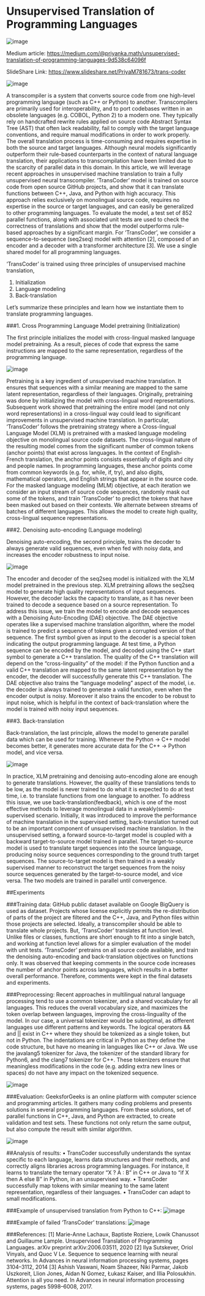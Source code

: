 # Unsupervised Translation of Programming Languages

![image](https://user-images.githubusercontent.com/21059586/144098657-8a0e289c-ff53-4af6-8ba7-f2d81d86cb4c.png)

Medium article: https://medium.com/@priyanka.math/unsupervised-translation-of-programming-languages-9d538c64096f

SlideShare Link: https://www.slideshare.net/PriyaM781673/trans-coder

![image](https://user-images.githubusercontent.com/21059586/144098139-2de939b5-0c42-48b7-a75a-0040c1ebbafa.png)

A transcompiler is a system that converts source code from one high-level programming language (such as C++ or Python) to another. Transcompilers are primarily used for interoperability, and to port codebases written in an obsolete languages (e.g. COBOL, Python 2) to a modern one. They typically rely on handcrafted rewrite rules applied on source code Abstract Syntax Tree (AST) that often lack readability, fail to comply with the target language conventions, and require manual modifications in order to work properly. The overall translation process is time-consuming and requires expertise in both the source and target languages. Although neural models significantly outperform their rule-based counterparts in the context of natural language translation, their applications to transcompilation have been limited due to the scarcity of parallel data in this domain. In this article, we will leverage recent approaches in unsupervised machine translation to train a fully unsupervised neural transcompiler. 
‘TransCoder’ model is trained on source code from open source GitHub projects, and show that it can translate functions between C++, Java, and Python with high accuracy. This approach relies exclusively on monolingual source code, requires no expertise in the source or target languages, and can easily be generalized to other programming languages. To evaluate the model, a test set of 852 parallel functions, along with associated unit tests are used to check the correctness of translations and show that the model outperforms rule-based approaches by a significant margin. 
For ‘TransCoder’, we consider a sequence-to-sequence (seq2seq) model with attention [2], composed of an encoder and a decoder with a transformer architecture [3]. We use a single shared model for all programming languages. 

‘TransCoder’ is trained using three principles of unsupervised machine translation, 
1.	Initialization
2.	Language modeling
3.	Back-translation

Let’s summarize these principles and learn how we instantiate them to translate programming languages.

###1.	Cross Programming Language Model pretraining (Initialization)

The first principle initializes the model with cross-lingual masked language model pretraining. As a result, pieces of code that express the same instructions are mapped to the same representation, regardless of the programming language.

![image](https://user-images.githubusercontent.com/21059586/144099045-53de937c-0027-4456-84c6-57fc56319313.png)

Pretraining is a key ingredient of unsupervised machine translation. It ensures that sequences with a similar meaning are mapped to the same latent representation, regardless of their languages. Originally, pretraining was done by initializing the model with cross-lingual word representations. Subsequent work showed that pretraining the entire model (and not only word representations) in a cross-lingual way could lead to significant improvements in unsupervised machine translation. 
In particular, ‘TransCoder’ follows the pretraining strategy where a Cross-lingual Language Model (XLM) is pretrained with a masked language modeling objective on monolingual source code datasets.
The cross-lingual nature of the resulting model comes from the significant number of common tokens (anchor points) that exist across languages. In the context of English-French translation, the anchor points consists essentially of digits and city and people names. In programming languages, these anchor points come from common keywords (e.g. for, while, if, try), and also digits, mathematical operators, and English strings that appear in the source code.
For the masked language modeling (MLM) objective, at each iteration we consider an input stream of source code sequences, randomly mask out some of the tokens, and train ‘TransCoder’ to predict the tokens that have been masked out based on their contexts. We alternate between streams of batches of different languages. This allows the model to create high quality, cross-lingual sequence representations.

###2.	Denoising auto-encoding (Language modeling)

Denoising auto-encoding, the second principle, trains the decoder to always generate valid sequences, even when fed with noisy data, and increases the encoder robustness to input noise.

![image](https://user-images.githubusercontent.com/21059586/144099232-5749a5d4-9ee7-466a-81cf-87c82bfb4d52.png)

The encoder and decoder of the seq2seq model is initialized with the XLM model pretrained in the previous step. 
XLM pretraining allows the seq2seq model to generate high quality representations of input sequences. However, the decoder lacks the capacity to translate, as it has never been trained to decode a sequence based on a source representation. To address this issue, we train the model to encode and decode sequences with a Denoising Auto-Encoding (DAE) objective. The DAE objective operates like a supervised machine translation algorithm, where the model is trained to predict a sequence of tokens given a corrupted version of that sequence.
The first symbol given as input to the decoder is a special token indicating the output programming language. At test time, a Python sequence can be encoded by the model, and decoded using the C++ start symbol to generate a C++ translation. The quality of the C++ translation will depend on the “cross-linguality” of the model: if the Python function and a valid C++ translation are mapped to the same latent representation by the encoder, the decoder will successfully generate this C++ translation.
The DAE objective also trains the “language modeling” aspect of the model, i.e. the decoder is always trained to generate a valid function, even when the encoder output is noisy. Moreover it also trains the encoder to be robust to input noise, which is helpful in the context of back-translation where the model is trained with noisy input sequences.

###3.	Back-translation

Back-translation, the last principle, allows the model to generate parallel data which can be used for training. Whenever the Python → C++ model becomes better, it generates more accurate data for the C++ → Python model, and vice versa.

![image](https://user-images.githubusercontent.com/21059586/144099326-c0851878-6966-4d80-9f58-9621e4ce47ef.png)

In practice, XLM pretraining and denoising auto-encoding alone are enough to generate translations. However, the quality of these translations tends to be low, as the model is never trained to do what it is expected to do at test time, i.e. to translate functions from one language to another. To address this issue, we use back-translation(feedback), which is one of the most effective methods to leverage monolingual data in a weakly(semi)-supervised scenario. Initially, it was introduced to improve the performance of machine translation in the supervised setting, back-translation turned out to be an important component of unsupervised machine translation.
In the unsupervised setting, a forward source-to-target model is coupled with a backward target-to-source model trained in parallel. The target-to-source model is used to translate target sequences into the source language, producing noisy source sequences corresponding to the ground truth target sequences. The source-to-target model is then trained in a weakly supervised manner to reconstruct the target sequences from the noisy source sequences generated by the target-to-source model, and vice versa. The two models are trained in parallel until convergence.

##Experiments

###Training data:
GitHub public dataset available on Google BigQuery is used as dataset. Projects whose license explicitly permits the re-distribution of parts of the project are filtered and the C++, Java, and Python files within those projects are selected. Ideally, a transcompiler should be able to translate whole projects. But, ‘TransCoder’ translates at function level. Unlike files or classes, functions are short enough to fit into a single batch, and working at function level allows for a simpler evaluation of the model with unit tests. ‘TransCoder’ pretrains on all source code available, and train the denoising auto-encoding and back-translation objectives on functions only. It was observed that keeping comments in the source code increases the number of anchor points across languages, which results in a better overall performance. Therefore, comments were kept in the final datasets and experiments.

###Preprocessing:
Recent approaches in multilingual natural language processing tend to use a common tokenizer, and a shared vocabulary for all languages. This reduces the overall vocabulary size, and maximizes the token overlap between languages, improving the cross-linguality of the model. In our case, a universal tokenizer would be suboptimal, as different languages use different patterns and keywords. The logical operators && and || exist in C++ where they should be tokenized as a single token, but not in Python. The indentations are critical in Python as they define the code structure, but have no meaning in languages like C++ or Java. We use the javalang5 tokenizer for Java, the tokenizer of the standard library for Python6, and the clang7 tokenizer for C++. These tokenizers ensure that meaningless modifications in the code (e.g. adding extra new lines or spaces) do not have any impact on the tokenized sequence.

![image](https://user-images.githubusercontent.com/21059586/144099608-04b0f773-8be1-48d2-a920-fc348cdf8bfe.png)

###Evaluation:
GeeksforGeeks is an online platform with computer science and programming articles. It gathers many coding problems and presents solutions in several programming languages. From these solutions, set of parallel functions in C++, Java, and Python are extracted, to create validation and test sets. These functions not only return the same output, but also compute the result with similar algorithm.

![image](https://user-images.githubusercontent.com/21059586/144099685-02dcf32d-2a2c-4a15-8164-a31c2cff978c.png)

##Analysis of results:
•	TransCoder successfully understands the syntax specific to each language, learns data structures and their methods, and correctly aligns libraries across programming languages. For instance, it learns to translate the ternary operator “X ? A : B” in C++ or Java to “if X then A else B” in Python, in an unsupervised way. 
•	TransCoder successfully map tokens with similar meaning to the same latent representation, regardless of their languages.
•	TransCoder can adapt to small modifications.

###Example of unsupervised translation from Python to C++:
![image](https://user-images.githubusercontent.com/21059586/144099798-c2ded334-837f-4a33-99ce-3c2ab370ea3b.png)

###Example of failed ‘TransCoder’ translations:
![image](https://user-images.githubusercontent.com/21059586/144099867-4c1bfc7b-18e9-49ab-9b27-2500f90b2b7b.png)

###References:
[1] Marie-Anne Lachaux, Baptiste Roziere, Lowik Chanussot and Guillaume Lample. Unsupervised Translation of Programming Languages. arXiv preprint arXiv:2006.03511, 2020
[2] Ilya Sutskever, Oriol Vinyals, and Quoc V Le. Sequence to sequence learning with neural networks. In Advances in neural information processing systems, pages 3104–3112, 2014
[3] Ashish Vaswani, Noam Shazeer, Niki Parmar, Jakob Uszkoreit, Llion Jones, Aidan N Gomez, Łukasz Kaiser, and Illia Polosukhin. Attention is all you need. In Advances in neural information processing systems, pages 5998–6008, 2017.
